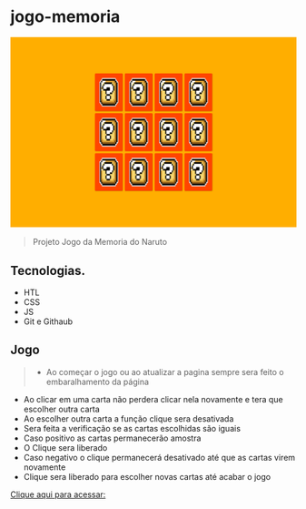 # jogo-memoria

![preview](./.github/preview.png)

> Projeto Jogo da Memoria do Naruto

## Tecnologias. 
- HTL
- CSS
- JS
- Git e Githaub

## Jogo
> - Ao começar o jogo ou ao atualizar a pagina sempre sera feito o embaralhamento da página
- Ao clicar em uma carta não perdera clicar nela novamente e tera que escolher outra carta
- Ao escolher outra carta a função clique sera desativada
- Sera feita a verificação se as cartas escolhidas são iguais
- Caso positivo as cartas permanecerão amostra 
- O Clique sera liberado
- Caso negativo o clique permanecerá desativado até que as cartas virem novamente
- Clique sera liberado para escolher novas cartas até acabar o jogo

[Clique aqui para acessar: ](https://andersonnazario.github.io/jogo-memoria/)